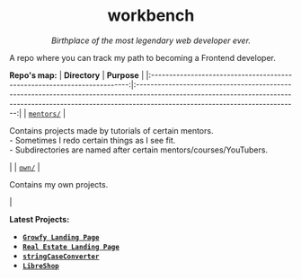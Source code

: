<h1 align="center">workbench</h1>
<p align="center"><i>Birthplace of the most legendary web developer ever.</i></p>

<p>A repo where you can track my path to becoming a Frontend developer.</p>

**Repo's map:**
|                               **Directory**                              |                                                                                                **Purpose**                                                                                                |
|:------------------------------------------------------------------------:|:---------------------------------------------------------------------------------------------------------------------------------------------------------------------------------------------------------:|
| [`mentors/`](https://github.com/mikroffarad/workbench/tree/main/mentors) | <p align="left">Contains projects made by tutorials of certain mentors. <br> - Sometimes I redo certain things as I see fit. <br> - Subdirectories are named after certain mentors/courses/YouTubers.</p> |
| [`own/`](https://github.com/mikroffarad/workbench/tree/main/own)         | <p align="left">Contains my own projects.</p>                                                                                                                                                             |

**Latest Projects:**
 - [**`Growfy Landing Page`**](https://github.com/mikroffarad/workbench/tree/main/mentors/freelancerls/layouts/growfy)
 - [**`Real Estate Landing Page`**](https://github.com/mikroffarad/workbench/tree/main/mentors/freelancerls/layouts/realestate)
 - [**`stringCaseConverter`**](https://github.com/mikroffarad/workbench/tree/main/own/stringCaseConverter)
 - [**`LibreShop`**](https://github.com/mikroffarad/workbench/tree/main/mentors/geekbrains/layouts/libreshop)
